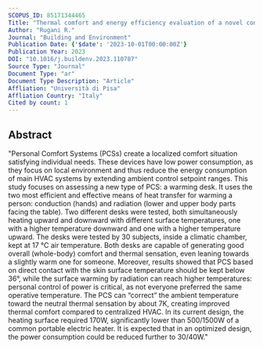 ```yaml
---
SCOPUS_ID: 85171344465
Title: "Thermal comfort and energy efficiency evaluation of a novel conductive-radiative Personal Comfort System"
Author: "Rugani R."
Journal: "Building and Environment"
Publication Date: {'$date': '2023-10-01T00:00:00Z'}
Publication Year: 2023
DOI: "10.1016/j.buildenv.2023.110787"
Source Type: "Journal"
Document Type: "ar"
Document Type Description: "Article"
Affliation: "Università di Pisa"
Affliation Country: "Italy"
Cited by count: 1
---
```


## Abstract
"Personal Comfort Systems (PCSs) create a localized comfort situation satisfying individual needs. These devices have low power consumption, as they focus on local environment and thus reduce the energy consumption of main HVAC systems by extending ambient control setpoint ranges. This study focuses on assessing a new type of PCS: a warming desk. It uses the two most efficient and effective means of heat transfer for warming a person: conduction (hands) and radiation (lower and upper body parts facing the table). Two different desks were tested, both simultaneously heating upward and downward with different surface temperatures, one with a higher temperature downward and one with a higher temperature upward. The desks were tested by 30 subjects, inside a climatic chamber, kept at 17 °C air temperature. Both desks are capable of generating good overall (whole-body) comfort and thermal sensation, even leaning towards a slightly warm one for someone. Moreover, results showed that PCS based on direct contact with the skin surface temperature should be kept below 36°, while the surface warming by radiation can reach higher temperatures: personal control of power is critical, as not everyone preferred the same operative temperature. The PCS can “correct” the ambient temperature toward the neutral thermal sensation by about 7K, creating improved thermal comfort compared to centralized HVAC. In its current design, the heating surface required 170W, significantly lower than 500/1500W of a common portable electric heater. It is expected that in an optimized design, the power consumption could be reduced further to 30/40W."
